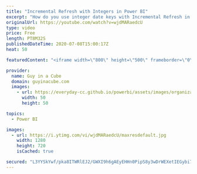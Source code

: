 ```yaml
---
title: "Incremental Refresh with Integers in Power BI"
excerpt: "How do you use integer date keys with Incremental Refresh in Power BI??? Patrick walks you through how to do it.  Documentation: https://docs.microsoft.com/power-bi/admin/service-premium-incremental-refresh  Download Sample: https://guyinacu.be/increfreshsample  📢 Become a member: https://guyinacu.be/membership"
originalUrl: https://youtube.com/watch?v=wjdMARaedcU
type: video
price: Free
length: PT8M32S
publishedDateTime: 2020-07-08T15:00:17Z
heat: 50

featuredContent: "<iframe width=\"800\" height=\"500\" frameborder=\"0\" src=\"https://www.youtube.com/embed/wjdMARaedcU\" allow=\"accelerometer; autoplay; encrypted-media; gyroscope; picture-in-picture\" allowfullscreen></iframe>"

provider:
  name: Guy in a Cube
  domain: guyinacube.com
  images:
    - url: https://everyday-cc.github.io/powerbi/assets/images/organizations/guyinacube.com-50x50.jpg
      width: 50
      height: 50

topics:
  - Power BI

images:
  - url: https://i.ytimg.com/vi/wjdMARaedcU/maxresdefault.jpg
    width: 1280
    height: 720
    isCached: true

secured: "L3YYSkYwf/pka8ITWRlEJ2/GWXI9h6gAEyEHHn0PipS8y3wDrWEXetIEGybi7VHnKmYKkY/Stiv+BFSSnT5uSHD6/P8FGbDBZa79bqqlQ/+PG7Cp/f/wwUU6mzyC51j4q5uf1ALBfavu2eyzkzxPUeLpxtwP91DlQll/rW3LJVADtGKn5EsVSpm4AALLaPaqKh7C+U6vYWE1u3Bf1VajLiELGVYDf0HTxK1rfwna88tl7w6QqOGbr6/dF103srphK3h+k6Zy80ZOY8Wz+VIgGvCnUvV/tXkRp2xWaKf43aD75R6OqB7Xs6MW0mTOWJB9ayFXMgjrRjdfmag7O82Tl5p560ujzOdAbufn80y31aUWUb9YO12EEnsKnTbz3h8YBtDkgr60lQTiEj0wd8lymtBF1tgZ5wZTBGBO20SX6uc=;61biZza9FdAtGTD62QPbow=="
---
```


